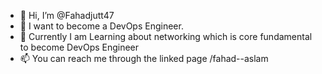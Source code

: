 - 👋 Hi, I’m @Fahadjutt47
- 👀 I want to become a DevOps Engineer. 
- 🌱 Currently I am Learning about networking which is core fundamental to become DevOps Engineer
- 📫 You can reach me through the linked page /fahad--aslam


<!---
Fahadjutt47/Fahadjutt47 is a ✨ special ✨ repository because its `README.md` (this file) appears on your GitHub profile.
You can click the Preview link to take a look at your changes.
--->

